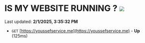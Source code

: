 # IS MY WEBSITE RUNNING ? [![](https://img.shields.io/static/v1?label=Sponsor&message=%E2%9D%A4&logo=GitHub&color=%23fe8e86)](https://github.com/sponsors/Youssef-Lehmam)

Last updated: **2/1/2025, 3:35:32 PM**

- `GET` [https://youssefservice.me](https://youssefservice.me) - **Up** (125ms)
